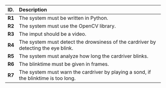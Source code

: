 | ID.                    | Description                                                                                                                                                                  |
|:-----------------------|:-----------------------------------------------------------------------------------------------------------------------------------------------------------------------------|
| **R1**                 | The system must be written in Python.                                                                                                                                               |
| **R2**                 | The system must use the OpenCV library.                                                                                                                                                |
| **R3**                 | The imput should be a video. |
| **R4**                 | The system must detect the drowsiness of the cardriver by detecting the eye blink.                                                                                                 |
| **R5**                 | The system must analyze how long the cardriver blinks.|
| **R6**                 | The blinktime must be given in frames. |
| **R7**                 | The system must warn the cardriver by playing a sond, if the blinktime is too long. |
